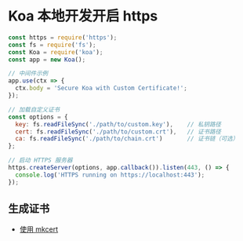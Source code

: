 # Koa 本地开发开启 https

```js
const https = require('https');
const fs = require('fs');
const Koa = require('koa');
const app = new Koa();

// 中间件示例
app.use(ctx => {
  ctx.body = 'Secure Koa with Custom Certificate!';
});

// 加载自定义证书
const options = {
  key: fs.readFileSync('./path/to/custom.key'),    // 私钥路径
  cert: fs.readFileSync('./path/to/custom.crt'),   // 证书路径
  ca: fs.readFileSync('./path/to/chain.crt')       // 证书链（可选）
};

// 启动 HTTPS 服务器
https.createServer(options, app.callback()).listen(443, () => {
  console.log('HTTPS running on https://localhost:443');
});
```

## 生成证书

- [使用 mkcert](https://azhida.github.io/study/web/vue/vite+vue%E9%A1%B9%E7%9B%AE%E5%BC%80%E5%90%AFhttps.html)
